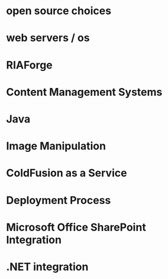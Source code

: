 # open source choices #
# web servers / os #
# RIAForge #
# Content Management Systems #
# Java #
# Image Manipulation #
# ColdFusion as a Service #
# Deployment Process  #
# Microsoft Office SharePoint Integration #
# .NET integration #
